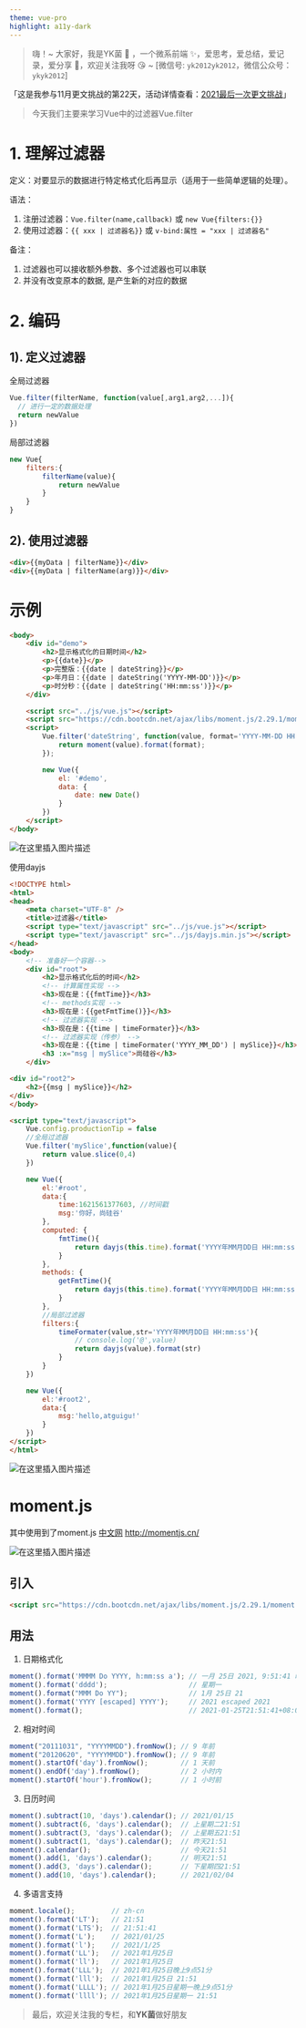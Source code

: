 ```yaml
---
theme: vue-pro
highlight: a11y-dark
---
```


> 嗨！~ 大家好，我是YK菌 🐷 ，一个微系前端 ✨，爱思考，爱总结，爱记录，爱分享 🏹，欢迎关注我呀 😘 ~ [微信号: `yk2012yk2012`，微信公众号：`ykyk2012`]


「这是我参与11月更文挑战的第22天，活动详情查看：[2021最后一次更文挑战](https://juejin.cn/post/7023643374569816095/ "https://juejin.cn/post/7023643374569816095/")」

> 今天我们主要来学习Vue中的过滤器Vue.filter



# 1. 理解过滤器


定义：对要显示的数据进行特定格式化后再显示（适用于一些简单逻辑的处理）。

语法：
1. 注册过滤器：`Vue.filter(name,callback)` 或 `new Vue{filters:{}}`
2. 使用过滤器：`{{ xxx | 过滤器名}}`  或  `v-bind:属性 = "xxx | 过滤器名"`

备注：
1. 过滤器也可以接收额外参数、多个过滤器也可以串联
2. 并没有改变原本的数据, 是产生新的对应的数据


# 2. 编码
## 1). 定义过滤器
全局过滤器
```javascript
Vue.filter(filterName, function(value[,arg1,arg2,...]){
  // 进行一定的数据处理
  return newValue
})
```

局部过滤器
```javascript
new Vue{
    filters:{
        filterName(value){
            return newValue
        }
    }
}
```



## 2). 使用过滤器

```html
<div>{{myData | filterName}}</div>
<div>{{myData | filterName(arg)}}</div>
```

# 示例
```html
<body>
    <div id="demo">
        <h2>显示格式化的日期时间</h2>
        <p>{{date}}</p> 
        <p>完整版：{{date | dateString}}</p>
        <p>年月日：{{date | dateString('YYYY-MM-DD')}}</p>
        <p>时分秒：{{date | dateString('HH:mm:ss')}}</p>
    </div>

    <script src="../js/vue.js"></script>
    <script src="https://cdn.bootcdn.net/ajax/libs/moment.js/2.29.1/moment.js"></script>
    <script>
        Vue.filter('dateString', function(value, format='YYYY-MM-DD HH:mm:ss'){
            return moment(value).format(format);
        });

        new Vue({
            el: '#demo',
            data: {
                date: new Date()
            }
        })
    </script>
</body>
```
![在这里插入图片描述](https://p3-juejin.byteimg.com/tos-cn-i-k3u1fbpfcp/031b0bb1faf94b79a0fda87ea9b962f2~tplv-k3u1fbpfcp-zoom-1.image)


使用dayjs
```html
<!DOCTYPE html>
<html>
<head>
    <meta charset="UTF-8" />
    <title>过滤器</title>
    <script type="text/javascript" src="../js/vue.js"></script>
    <script type="text/javascript" src="../js/dayjs.min.js"></script>
</head>
<body>
    <!-- 准备好一个容器-->
    <div id="root">
        <h2>显示格式化后的时间</h2>
        <!-- 计算属性实现 -->
        <h3>现在是：{{fmtTime}}</h3>
        <!-- methods实现 -->
        <h3>现在是：{{getFmtTime()}}</h3>
        <!-- 过滤器实现 -->
        <h3>现在是：{{time | timeFormater}}</h3>
        <!-- 过滤器实现（传参） -->
        <h3>现在是：{{time | timeFormater('YYYY_MM_DD') | mySlice}}</h3>
        <h3 :x="msg | mySlice">尚硅谷</h3>
    </div>

<div id="root2">
    <h2>{{msg | mySlice}}</h2>
</div>
</body>

<script type="text/javascript">
    Vue.config.productionTip = false
    //全局过滤器
    Vue.filter('mySlice',function(value){
        return value.slice(0,4)
    })

    new Vue({
        el:'#root',
        data:{
            time:1621561377603, //时间戳
            msg:'你好，尚硅谷'
        },
        computed: {
            fmtTime(){
                return dayjs(this.time).format('YYYY年MM月DD日 HH:mm:ss')
            }
        },
        methods: {
            getFmtTime(){
                return dayjs(this.time).format('YYYY年MM月DD日 HH:mm:ss')
            }
        },
        //局部过滤器
        filters:{
            timeFormater(value,str='YYYY年MM月DD日 HH:mm:ss'){
                // console.log('@',value)
                return dayjs(value).format(str)
            }
        }
    })

    new Vue({
        el:'#root2',
        data:{
            msg:'hello,atguigu!'
        }
    })
</script>
</html>
```
![在这里插入图片描述](https://p3-juejin.byteimg.com/tos-cn-i-k3u1fbpfcp/5ca5a912d12a472aa622bae6d592b646~tplv-k3u1fbpfcp-zoom-1.image)


# moment.js
其中使用到了moment.js
[中文网](http://momentjs.cn/) http://momentjs.cn/

![在这里插入图片描述](https://p3-juejin.byteimg.com/tos-cn-i-k3u1fbpfcp/926f3d0a3f1646e0aba221a967884fcc~tplv-k3u1fbpfcp-zoom-1.image)

## 引入

```html
<script src="https://cdn.bootcdn.net/ajax/libs/moment.js/2.29.1/moment.js"></script>
```

## 用法

1. 日期格式化
```javascript
moment().format('MMMM Do YYYY, h:mm:ss a'); // 一月 25日 2021, 9:51:41 晚上
moment().format('dddd');                    // 星期一
moment().format("MMM Do YY");               // 1月 25日 21
moment().format('YYYY [escaped] YYYY');     // 2021 escaped 2021
moment().format();                          // 2021-01-25T21:51:41+08:00
```
2. 相对时间
```javascript
moment("20111031", "YYYYMMDD").fromNow(); // 9 年前
moment("20120620", "YYYYMMDD").fromNow(); // 9 年前
moment().startOf('day').fromNow();        // 1 天前
moment().endOf('day').fromNow();          // 2 小时内
moment().startOf('hour').fromNow();       // 1 小时前
```
3. 日历时间

```javascript
moment().subtract(10, 'days').calendar(); // 2021/01/15
moment().subtract(6, 'days').calendar();  // 上星期二21:51
moment().subtract(3, 'days').calendar();  // 上星期五21:51
moment().subtract(1, 'days').calendar();  // 昨天21:51
moment().calendar();                      // 今天21:51
moment().add(1, 'days').calendar();       // 明天21:51
moment().add(3, 'days').calendar();       // 下星期四21:51
moment().add(10, 'days').calendar();      // 2021/02/04
```
4. 多语言支持

```javascript
moment.locale();         // zh-cn
moment().format('LT');   // 21:51
moment().format('LTS');  // 21:51:41
moment().format('L');    // 2021/01/25
moment().format('l');    // 2021/1/25
moment().format('LL');   // 2021年1月25日
moment().format('ll');   // 2021年1月25日
moment().format('LLL');  // 2021年1月25日晚上9点51分
moment().format('lll');  // 2021年1月25日 21:51
moment().format('LLLL'); // 2021年1月25日星期一晚上9点51分
moment().format('llll'); // 2021年1月25日星期一 21:51
```


> 最后，欢迎关注我的专栏，和**YK菌**做好朋友



